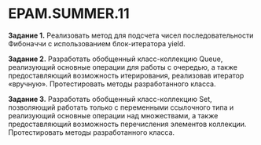 # EPAM.SUMMER.11

**Задание 1.**
Реализовать метод для подсчета чисел последовательности Фибоначчи с использованием блок-итератора
yield.

**Задание 2.** Разработать обобщенный класс-коллекцию Queue, реализующий основные операции для работы с
очередью, а также предоставляющий возможность итерирования, реализовав итератор «вручную».
Протестировать методы разработанного класса.

**Задание 3.** Разработать обобщенный класс-коллекцию Set, позволяющий работать только с переменными
ссылочного типа и реализующий основные операции над множествами, а также предоставляющий возможность
перечисления элементов коллекции. Протестировать методы разработанного класса.
